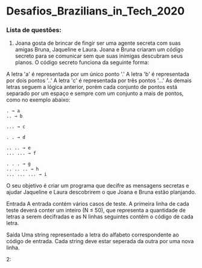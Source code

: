 # Desafios_Brazilians_in_Tech_2020
### Lista de questôes:

 1. Joana gosta de brincar de fingir ser uma agente secreta com suas amigas Bruna, Jaqueline e Laura. Joana e Bruna criaram um código secreto para se comunicar sem que suas inimigas descubram seus planos.
O código secreto funciona da seguinte forma:

A letra 'a' é representada por um único ponto '.'
A letra 'b' é representada por dois pontos '..'
A letra 'c' é representada por três pontos '...'
As demais letras seguem a lógica anterior, porém cada conjunto de pontos está separado por um espaço e sempre com um conjunto a mais de pontos, como no exemplo abaixo:
```
. → a
.. → b

... → c

. . → d

.. .. → e
... ... → f

. . . → g
.. .. .. → h
... ... ... → i
```
O seu objetivo é criar um programa que decifre as mensagens secretas e ajudar Jaqueline e Laura descobrirem o que Joana e Bruna estão planjando.

Entrada
A entrada contém vários casos de teste. A primeira linha de cada teste deverá conter um inteiro (N ≤ 50), que representa a quantidade de letras a serem decifradas e as N linhas seguintes contêm o código de cada letra.

Saída
Uma string representado a letra do alfabeto correspondente ao código de entrada. Cada string deve estar seperada da outra por uma nova linha.

2: